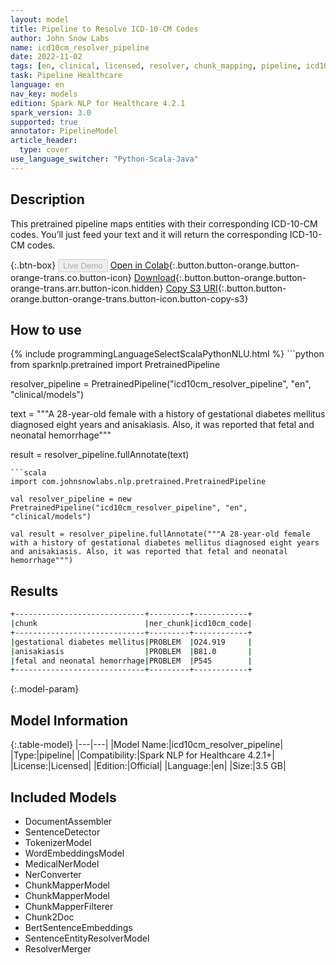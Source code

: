```yaml
---
layout: model
title: Pipeline to Resolve ICD-10-CM Codes
author: John Snow Labs
name: icd10cm_resolver_pipeline
date: 2022-11-02
tags: [en, clinical, licensed, resolver, chunk_mapping, pipeline, icd10cm]
task: Pipeline Healthcare
language: en
nav_key: models
edition: Spark NLP for Healthcare 4.2.1
spark_version: 3.0
supported: true
annotator: PipelineModel
article_header:
  type: cover
use_language_switcher: "Python-Scala-Java"
---
```


## Description

This pretrained pipeline maps entities with their corresponding ICD-10-CM codes. You’ll just feed your text and it will return the corresponding ICD-10-CM codes.

{:.btn-box}
<button class="button button-orange" disabled>Live Demo</button>
[Open in Colab](https://colab.research.google.com/github/JohnSnowLabs/spark-nlp-workshop/blob/master/tutorials/Certification_Trainings/Healthcare/3.Clinical_Entity_Resolvers.ipynb){:.button.button-orange.button-orange-trans.co.button-icon}
[Download](https://s3.amazonaws.com/auxdata.johnsnowlabs.com/clinical/models/icd10cm_resolver_pipeline_en_4.2.1_3.0_1667389014041.zip){:.button.button-orange.button-orange-trans.arr.button-icon.hidden}
[Copy S3 URI](s3://auxdata.johnsnowlabs.com/clinical/models/icd10cm_resolver_pipeline_en_4.2.1_3.0_1667389014041.zip){:.button.button-orange.button-orange-trans.button-icon.button-copy-s3}

## How to use



<div class="tabs-box" markdown="1">
{% include programmingLanguageSelectScalaPythonNLU.html %}
```python
from sparknlp.pretrained import PretrainedPipeline

resolver_pipeline = PretrainedPipeline("icd10cm_resolver_pipeline", "en", "clinical/models")

text = """A 28-year-old female with a history of gestational diabetes mellitus diagnosed eight years and anisakiasis. Also, it was reported that fetal and neonatal hemorrhage"""

result = resolver_pipeline.fullAnnotate(text)
```
```scala
import com.johnsnowlabs.nlp.pretrained.PretrainedPipeline

val resolver_pipeline = new PretrainedPipeline("icd10cm_resolver_pipeline", "en", "clinical/models")

val result = resolver_pipeline.fullAnnotate("""A 28-year-old female with a history of gestational diabetes mellitus diagnosed eight years and anisakiasis. Also, it was reported that fetal and neonatal hemorrhage""")
```
</div>

## Results

```bash
+-----------------------------+---------+------------+
|chunk                        |ner_chunk|icd10cm_code|
+-----------------------------+---------+------------+
|gestational diabetes mellitus|PROBLEM  |O24.919     |
|anisakiasis                  |PROBLEM  |B81.0       |
|fetal and neonatal hemorrhage|PROBLEM  |P545        |
+-----------------------------+---------+------------+
```

{:.model-param}
## Model Information

{:.table-model}
|---|---|
|Model Name:|icd10cm_resolver_pipeline|
|Type:|pipeline|
|Compatibility:|Spark NLP for Healthcare 4.2.1+|
|License:|Licensed|
|Edition:|Official|
|Language:|en|
|Size:|3.5 GB|

## Included Models

- DocumentAssembler
- SentenceDetector
- TokenizerModel
- WordEmbeddingsModel
- MedicalNerModel
- NerConverter
- ChunkMapperModel
- ChunkMapperModel
- ChunkMapperFilterer
- Chunk2Doc
- BertSentenceEmbeddings
- SentenceEntityResolverModel
- ResolverMerger